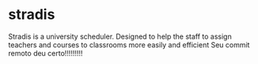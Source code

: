 # stradis
Stradis is a university scheduler. Designed to help the staff to assign teachers and courses to classrooms more easily and efficient
Seu commit remoto deu certo!!!!!!!!!
